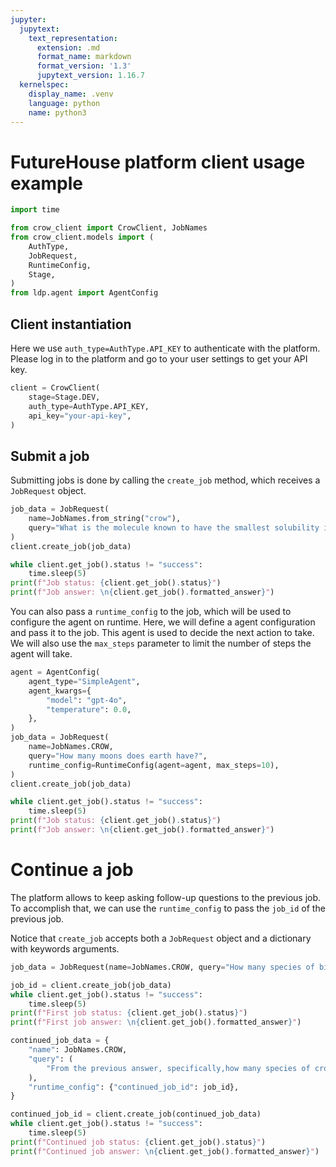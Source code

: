 ```yaml
---
jupyter:
  jupytext:
    text_representation:
      extension: .md
      format_name: markdown
      format_version: '1.3'
      jupytext_version: 1.16.7
  kernelspec:
    display_name: .venv
    language: python
    name: python3
---
```


# FutureHouse platform client usage example

```python
import time

from crow_client import CrowClient, JobNames
from crow_client.models import (
    AuthType,
    JobRequest,
    RuntimeConfig,
    Stage,
)
from ldp.agent import AgentConfig
```

## Client instantiation

Here we use `auth_type=AuthType.API_KEY` to authenticate with the platform.
Please log in to the platform and go to your user settings to get your API key.

```python
client = CrowClient(
    stage=Stage.DEV,
    auth_type=AuthType.API_KEY,
    api_key="your-api-key",
)
```

## Submit a job


Submitting jobs is done by calling the `create_job` method, which receives a `JobRequest` object.

```python
job_data = JobRequest(
    name=JobNames.from_string("crow"),
    query="What is the molecule known to have the smallest solubility in water?",
)
client.create_job(job_data)

while client.get_job().status != "success":
    time.sleep(5)
print(f"Job status: {client.get_job().status}")
print(f"Job answer: \n{client.get_job().formatted_answer}")
```

You can also pass a `runtime_config` to the job, which will be used to configure the agent on runtime.
Here, we will define a agent configuration and pass it to the job. This agent is used to decide the next action to take.
We will also use the `max_steps` parameter to limit the number of steps the agent will take.

```python
agent = AgentConfig(
    agent_type="SimpleAgent",
    agent_kwargs={
        "model": "gpt-4o",
        "temperature": 0.0,
    },
)
job_data = JobRequest(
    name=JobNames.CROW,
    query="How many moons does earth have?",
    runtime_config=RuntimeConfig(agent=agent, max_steps=10),
)
client.create_job(job_data)

while client.get_job().status != "success":
    time.sleep(5)
print(f"Job status: {client.get_job().status}")
print(f"Job answer: \n{client.get_job().formatted_answer}")
```

# Continue a job

The platform allows to keep asking follow-up questions to the previous job.
To accomplish that, we can use the `runtime_config` to pass the `job_id` of the previous job.

Notice that `create_job` accepts both a `JobRequest` object and a dictionary with keywords arguments.

```python
job_data = JobRequest(name=JobNames.CROW, query="How many species of birds are there?")

job_id = client.create_job(job_data)
while client.get_job().status != "success":
    time.sleep(5)
print(f"First job status: {client.get_job().status}")
print(f"First job answer: \n{client.get_job().formatted_answer}")
```

```python
continued_job_data = {
    "name": JobNames.CROW,
    "query": (
        "From the previous answer, specifically,how many species of crows are there?"
    ),
    "runtime_config": {"continued_job_id": job_id},
}

continued_job_id = client.create_job(continued_job_data)
while client.get_job().status != "success":
    time.sleep(5)
print(f"Continued job status: {client.get_job().status}")
print(f"Continued job answer: \n{client.get_job().formatted_answer}")
```
